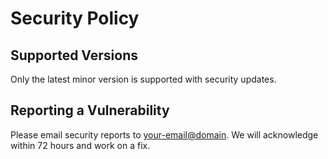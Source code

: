 # Security Policy

## Supported Versions
Only the latest minor version is supported with security updates.

## Reporting a Vulnerability
Please email security reports to <your-email@domain>. We will acknowledge within 72 hours and work on a fix.
